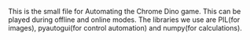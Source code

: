 This is the small file for Automating the Chrome Dino game. This can be played during offline and online modes. 
The libraries we use are PIL(for images), pyautogui(for control automation) and numpy(for calculations). 
